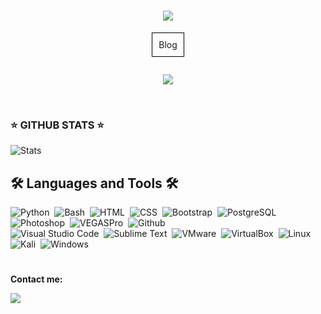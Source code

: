 <h1 align="center"><img src="https://user-images.githubusercontent.com/75953873/111233290-7c961d00-85cb-11eb-982b-1cdfb0396225.png"></h1>
<p align="center">

  <a href="https://r3li4nt.github.io" style="display: inline-block; padding: 10px; border: 1px solid #000; text-decoration: none;">
    Blog
  </a>


  <div id="header" align="center">
  <img src="https://komarev.com/ghpvc/?username=R3LI4NT&style=for-the-badge&color=green" alt=""/>

  <a href="https://github.com/DenverCoder1/readme-typing-svg"><img src="https://readme-typing-svg.herokuapp.com?size=14&width=435&color=14FF00&lines=Cuanto+m%C3%A1s+silencioso+te+vuelves%2C+m%C3%A1s+puedes+o%C3%ADr."></a>
</div>
</p>
</br>  

### ⭐ GITHUB STATS ⭐

![Stats](https://github-readme-stats.vercel.app/api?username=r3li4nt&theme=chartreuse-dark&show_icons=true)


## 🛠 Languages and Tools 🛠

![Python](https://img.shields.io/badge/Python-05122A?style=flat&logo=python&logoColor=ffdd54)&nbsp;
![Bash](https://img.shields.io/badge/Bash-05122A?style=flat&logo=gnu-bash&logoColor=89E051)&nbsp;
![HTML](https://img.shields.io/badge/-HTML-05122A?style=flat&logo=HTML5)&nbsp; 
![CSS](https://img.shields.io/badge/-CSS-05122A?style=flat&logo=CSS3&logoColor=1572B6)&nbsp; 
![Bootstrap](https://img.shields.io/badge/-Bootstrap-05122A?style=flat&logo=bootstrap&logoColor=563D7C)&nbsp;
![PostgreSQL](https://img.shields.io/badge/-PostgreSQL-05122A?style=flat&logo=postgresql&logoColor=4169E1)&nbsp; 
![Photoshop](https://img.shields.io/badge/-Photoshop-05122A?style=flat&logo=adobe-photoshop)&nbsp;
![VEGASPro](https://img.shields.io/badge/-VEGASPro-05122A?style=flat&logo=vega)&nbsp;
![Github](https://img.shields.io/badge/-Github-05122A?style=flat&logo=github&logoColor=white)&nbsp; \
![Visual Studio Code](https://img.shields.io/badge/-Visual%20Studio%20Code-05122A?style=flat&logo=visual-studio-code&logoColor=007ACC)&nbsp; 
![Sublime Text](https://img.shields.io/badge/Sublime_Text-05122A?style=flat&logo=sublime-text&logoColor=important)&nbsp;
![VMware](https://img.shields.io/badge/VMware-05122A?style=flat&logo=vmware&logoColor=ECD53F)&nbsp;
![VirtualBox](https://img.shields.io/badge/VirtualBox-05122A?style=flat&logo=virtualbox&logoColor=007ACC)&nbsp;
![Linux](https://img.shields.io/badge/Linux-05122A?style=flat&logo=linux&logoColor=yellow)&nbsp;
![Kali](https://img.shields.io/badge/Kali_Linux-05122A?style=flat&logo=kalilinux&logoColor=white)&nbsp;
![Windows](https://img.shields.io/badge/Windows-05122A?style=flat&logo=windows&logoColor=white)&nbsp;

<h1 align="center"></h1>

**Contact me:**

<img src="https://img.shields.io/badge/R3LI4NT.contact@proton.me-D14836?style=for-the-badge&logo=gmail&logoColor=white" />
